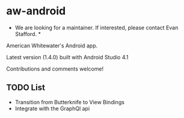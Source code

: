 # aw-android

* We are looking for a maintainer. If interested, please contact Evan Stafford. *
 
American Whitewater's Android app.

Latest version (1.4.0) built with Android Studio 4.1

Contributions and comments welcome!  

## TODO List
- Transition from Butterknife to View Bindings
- Integrate with the GraphQl api
